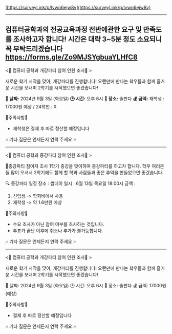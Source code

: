 [https://surveyl.ink/p/lvwn6ejw8v](https://surveyl.ink/p/lvwn6ejw8v)

---
컴퓨터공학과의 전공교육과정 전반에관한 요구 및 만족도를 조사하고자 합니다!
시간은 대략 3~5분 정도 소요되니 꼭 부탁드리겠습니다
https://forms.gle/Zo9MJSYgbuaYLHfC8
---

<🔔 컴퓨터 공학과 개강파티 참여 인원 조사🔔 >

새로운 학기 시작을 맞아, 개강파티를 진행합니다! 
오랜만에 만나는 학우들과 함께 즐거운 시간을 보내며 2학기를 시작했으면 좋겠습니다!

**📅 날짜:** 2024년 9월 3일 (화요일)
**🕒 시간:** 오후 6시
**📍 장소:** 술판다
**💰 금액:** 재학생 : 17000원 예상 / 24학번 : X

🚫주의사항🚫
- 재학생은 결제 후 따로 정산할 예정입니다

🎶 기타 질문은 언제든지 연락 주세요 🎶

---
<🔔 컴퓨터 공학과 종강파티 참여 인원 조사🔔 >

📢종강파티 참여자 조사
1학기 종강을 맞이하여 종강파티를 하고자 합니다. 학우 여러분들 많이 오셔서 2학기에도 함께 할 학과 사람들과 좋은 추억을 만들었으면 좋겠습니다.

🔍 종강파티 일정
장소 : 썸데이
일시 : 6월 13일 목요일 18:00시
금액 : 
1. 신입생 -> 학회비에서 사용
2. 재학생 -> 약 1.6만원 예상

🚫주의사항🚫
 - 수요 조사가 아닌 참여 여부를 조사하는 것입니다.
 - 투표가 끝난 이후에 취소나 추가가 불가능합니다.
 
🎶 기타 질문은 언제든지 연락 주세요 🎶

---

<🔔 컴퓨터 공학과 개강파티 참여 인원 조사🔔 >

새로운 학기 시작을 맞아, 개강파티를 진행합니다!
오랜만에 만나는 학우들과 함께 즐거운 시간을 보내며 2학기를 시작했으면 좋겠습니다!

📅 날짜: 2024년 9월 3일 (화요일)
🕒 시간: 오후 6시
📍 장소: 술판다
💰 금액:  17000원 (예상)

🚫주의사항🚫
- 결제 후 따로 정산할 예정입니다

🎶 기타 질문은 언제든지 연락 주세요 🎶
